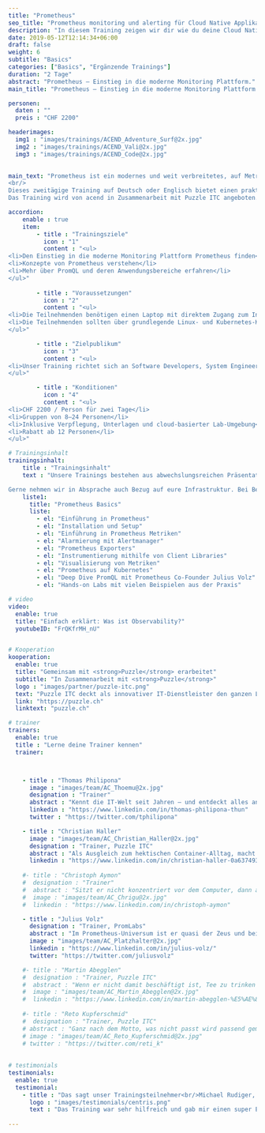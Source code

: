 ```yaml
---
title: "Prometheus"
seo_title: "Prometheus monitoring und alerting für Cloud Native Applikationen."
description: "In diesem Training zeigen wir dir wie du deine Cloud Native Applikationen mit hilfe von Prometheus monitoren kannst und die wesentlichen Alerts definierst."
date: 2019-05-12T12:14:34+06:00
draft: false
weight: 6
subtitle: "Basics"
categories: ["Basics", "Ergänzende Trainings"]
duration: "2 Tage"
abstract: "Prometheus – Einstieg in die moderne Monitoring Plattform."
main_title: "Prometheus – Einstieg in die moderne Monitoring Plattform."

personen: 
  daten : ""
  preis : "CHF 2200"

headerimages:
  img1 : "images/trainings/ACEND_Adventure_Surf@2x.jpg"
  img2 : "images/trainings/ACEND_Vali@2x.jpg"
  img3 : "images/trainings/ACEND_Code@2x.jpg"
  

main_text: "Prometheus ist ein modernes und weit verbreitetes, auf Metriken basiertes Monitoringsystem. Prometheus kommt oft im Zusammenhang mit dynamischen Plattformen im Container-Umfeld wie beispielsweise Kubernetes und OpenShift zum Einsatz, eignet sich jedoch auch für die Überwachung klassischer Umgebungen.
<br/>
Dieses zweitägige Training auf Deutsch oder Englisch bietet einen praktischen und klar verständlichen Einstieg in die Prometheus-Technologie.
Das Training wird von acend in Zusammenarbeit mit Puzzle ITC angeboten. Die Durchführung findet online oder vor Ort statt."

accordion:
    enable : true
    item:
        - title : "Trainingsziele"
          icon : "1"
          content : "<ul>
<li>Den Einstieg in die moderne Monitoring Plattform Prometheus finden</li>
<li>Konzepte von Prometheus verstehen</li>
<li>Mehr über PromQL und deren Anwendungsbereiche erfahren</li>
</ul>"
 
        - title : "Voraussetzungen"
          icon : "2"
          content : "<ul>
<li>Die Teilnehmenden benötigen einen Laptop mit direktem Zugang zum Internet</li>
<li>Die Teilnehmenden sollten über grundlegende Linux- und Kubernetes-Kenntnisse verfügen</li>
</ul>"

        - title : "Zielpublikum"
          icon : "3"
          content : "<ul>
<li>Unser Training richtet sich an Software Developers, System Engineers, Architects und alle, die Prometheus verstehen und für das Monitoring einsetzen möchten</li>
</ul>"

        - title : "Konditionen"
          icon : "4"
          content : "<ul>
<li>CHF 2200 / Person für zwei Tage</li>
<li>Gruppen von 8–24 Personen</li>
<li>Inklusive Verpflegung, Unterlagen und cloud-basierter Lab-Umgebung</li>
<li>Rabatt ab 12 Personen</li>
</ul>"

# Trainingsinhalt
trainingsinhalt: 
    title : "Trainingsinhalt"
    text : "Unsere Trainings bestehen aus abwechslungsreichen Präsentationen und hands-on Labs, um deren Inhalt auf spannende Art und Weise zu übermitteln. 

Gerne nehmen wir in Absprache auch Bezug auf eure Infrastruktur. Bei Bedarf für weitere Inhalte können wir auf euren Wunsch hin Anpassungen vornehmen."
    liste1:
      title: "Prometheus Basics"
      liste:
        - el: "Einführung in Prometheus"
        - el: "Installation und Setup"
        - el: "Einführung in Prometheus Metriken"
        - el: "Alarmierung mit Alertmanager"
        - el: "Prometheus Exporters"
        - el: "Instrumentierung mithilfe von Client Libraries"
        - el: "Visualisierung von Metriken"
        - el: "Prometheus auf Kubernetes"
        - el: "Deep Dive PromQL mit Prometheus Co-Founder Julius Volz"
        - el: "Hands-on Labs mit vielen Beispielen aus der Praxis" 

# video
video:
  enable: true
  title: "Einfach erklärt: Was ist Observability?"
  youtubeID: "FrQKfrMH_nU"


# Kooperation
kooperation:
  enable: true
  title: "Gemeinsam mit <strong>Puzzle</strong> erarbeitet"
  subtitle: "In Zusammenarbeit mit <strong>Puzzle</strong>"
  logo : "images/partner/puzzle-itc.png"
  text: "Puzzle ITC deckt als innovativer IT-Dienstleister den ganzen Lebenszyklus von geschäftskritischen Anwendungen und Infrastrukturen ab. Dabei wird konsequent auf Open Source Technologien sowie modernste Methoden gesetzt. Verschiedene interdisziplinäre Teams arbeitet an Projekten in den Bereichen Beratung, Applikationen, Delivery, Infrastruktur und eigenen Open Source Lösungen."
  link: "https://puzzle.ch"
  linktext: "puzzle.ch"

# trainer
trainers:
  enable: true
  title : "Lerne deine Trainer kennen"
  trainer:



    - title : "Thomas Philipona"
      image : "images/team/AC_Thoemu@2x.jpg"
      designation : "Trainer"
      abstract : "Kennt die IT-Welt seit Jahren – und entdeckt alles andere auf seinem Drahtesel."
      linkedin : "https://www.linkedin.com/in/thomas-philipona-thun"
      twitter : "https://twitter.com/tphilipona"

    - title : "Christian Haller"
      image : "images/team/AC_Christian_Haller@2x.jpg"
      designation : "Trainer, Puzzle ITC"
      abstract : "Als Ausgleich zum hektischen Container-Alltag, macht er seine Sauerteigpizza von Hand. Und isst sie dann auch gleich selber."
      linkedin : "https://www.linkedin.com/in/christian-haller-0a637493"
      
    #- title : "Christoph Aymon"
    #  designation : "Trainer"
    #  abstract : "Sitzt er nicht konzentriert vor dem Computer, dann am ehesten in einem schnellen Auto – er dreht nur auf dem Nürburgring Extrarunden."
    #  image : "images/team/AC_Chrigu@2x.jpg"
    #  linkedin : "https://www.linkedin.com/in/christoph-aymon"

    - title : "Julius Volz"
      designation : "Trainer, PromLabs"
      abstract : "Im Prometheus-Universum ist er quasi der Zeus und bei uns übernimmt er als Special Guest einen Teil des Trainings."
      image : "images/team/AC_Platzhalter@2x.jpg"
      linkedin : "https://www.linkedin.com/in/julius-volz/"
      twitter: "https://twitter.com/juliusvolz"

    #- title : "Martin Abegglen"
    #  designation : "Trainer, Puzzle ITC"
    #  abstract : "Wenn er nicht damit beschäftigt ist, Tee zu trinken und die Wolken zu bestaunen, liebt er es, die Clouds mit Cloud Native Technologien zu beobachten und für Observability zu sorgen."
    #  image : "images/team/AC_Martin_Abegglen@2x.jpg"
    #  linkedin : "https://www.linkedin.com/in/martin-abegglen-%E5%AE%89%E9%A9%AC%E4%B8%81-171941150/"
      
    #- title : "Reto Kupferschmid"
    #  designation : "Trainer, Puzzle ITC"
    # abstract : "Ganz nach dem Motto, was nicht passt wird passend gemacht, löst er als Engineer alle Herausforderungen im Handumdrehen."
    # image : "images/team/AC_Reto_Kupferschmid@2x.jpg"
    # twitter : "https://twitter.com/reti_k"
      
      
# testimonials
testimonials:
  enable: true
  testimonial:
    - title : "Das sagt unser Trainingsteilnehmer<br/>Michael Rudiger, Solothurn"
      logo : "images/testimonials/centris.png"
      text : "Das Training war sehr hilfreich und gab mir einen super Einblick in die Welt von Prometheus. Dank den hands-on Labs konnte ich mein Wissen gleich anwenden. Die Trainer waren sehr kompetent und hilfsbereit, die Workshops technisch toll umgesetzt."
      
---
```

